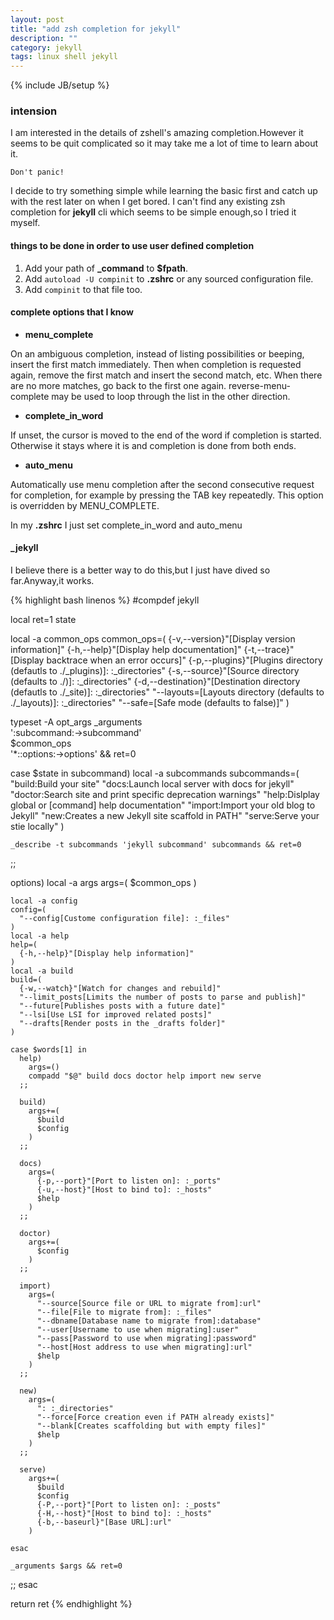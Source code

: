 ```yaml
---
layout: post
title: "add zsh completion for jekyll"
description: ""
category: jekyll
tags: linux shell jekyll
---
```

{% include JB/setup %}

### intension

I am interested in the details of zshell's amazing completion.However it seems to be quit complicated so it may take me a lot of time
to learn about it.

`Don't panic!`

I decide to try something simple while learning the basic first and catch up with the rest later on when I get bored.
I can't find any existing zsh completion for **jekyll** cli which seems to be simple enough,so I tried it myself.

#### things to be done in order to use user defined completion

1. Add your path of **\_command** to **$fpath**.
2. Add `autoload -U compinit` to **.zshrc** or any sourced configuration file.
3. Add `compinit` to that file too.

#### complete options that I know

* **menu_complete**

On an ambiguous completion, instead of listing possibilities or beeping, insert the first match immediately. Then when completion is requested again, remove the first match and insert the second match, etc. When there are no more matches, go back to the first one again. reverse-menu-complete may be used to loop through the list in the other direction. 

* **complete_in_word**

If unset, the cursor is moved to the end of the word if completion is started. Otherwise it stays where it is and completion is done from both ends.

* **auto_menu**

Automatically use menu completion after the second consecutive request for completion, for example by pressing the TAB key repeatedly. This option is overridden by MENU_COMPLETE.

In my **.zshrc** I just set complete\_in\_word and auto\_menu

#### \_jekyll
I believe there is a better way to do this,but I just have dived so far.Anyway,it works.

{% highlight bash linenos %}
#compdef jekyll

local ret=1 state

local -a common_ops
common_ops=(
  {-v,--version}"[Display version information]"
  {-h,--help}"[Display help documentation]"
  {-t,--trace}"[Display backtrace when an error occurs]"
  {-p,--plugins}"[Plugins directory (defautls to ./_plugins)]: :_directories"
  {-s,--source}"[Source directory (defaults to ./)]: :_directories"
  {-d,--destination}"[Destination directory (defautls to ./_site)]: :_directories"
  "--layouts=[Layouts directory (defaults to ./_layouts)]: :_directories"
  "--safe=[Safe mode (defaults to false)]"
)

typeset -A opt_args
_arguments \
  ':subcommand:->subcommand' \
  $common_ops \
  '*::options:->options' && ret=0

case $state in
  subcommand)
    local -a subcommands
    subcommands=(
      "build:Build your site"
      "docs:Launch local server with docs for jekyll"
      "doctor:Search site and print specific deprecation warnings"
      "help:Dislplay global or [command] help documentation"
      "import:Import your old blog to Jekyll"
      "new:Creates a new Jekyll site scaffold in PATH"
      "serve:Serve your stie locally"
    )

    _describe -t subcommands 'jekyll subcommand' subcommands && ret=0
  ;;

  options)
    local -a args
    args=(
      $common_ops
    )

    local -a config
    config=(
      "--config[Custome configuration file]: :_files"
    )
    local -a help
    help=(
      {-h,--help}"[Display help information]"
    )
    local -a build
    build=(
      {-w,--watch}"[Watch for changes and rebuild]"
      "--limit_posts[Limits the number of posts to parse and publish]"
      "--future[Publishes posts with a future date]"
      "--lsi[Use LSI for improved related posts]"
      "--drafts[Render posts in the _drafts folder]"
    )

    case $words[1] in
      help)
        args=()
        compadd "$@" build docs doctor help import new serve
      ;;

      build)
        args+=(
          $build
          $config
        )
      ;;

      docs)
        args=(
          {-p,--port}"[Port to listen on]: :_ports"
          {-u,--host}"[Host to bind to]: :_hosts"
          $help
        )
      ;;

      doctor)
        args+=(
          $config
        )
      ;;

      import)
        args=(
          "--source[Source file or URL to migrate from]:url"
          "--file[File to migrate from]: :_files"
          "--dbname[Database name to migrate from]:database"
          "--user[Username to use when migrating]:user"
          "--pass[Password to use when migrating]:password"
          "--host[Host address to use when migrating]:url"
          $help
        )
      ;;

      new)
        args=(
          ": :_directories"
          "--force[Force creation even if PATH already exists]"
          "--blank[Creates scaffolding but with empty files]"
          $help
        )
      ;;

      serve)
        args+=(
          $build
          $config
          {-P,--port}"[Port to listen on]: :_posts"
          {-H,--host}"[Host to bind to]: :_hosts"
          {-b,--baseurl}"[Base URL]:url"
        )

    esac

    _arguments $args && ret=0
  ;;
esac

return ret
{% endhighlight %}
